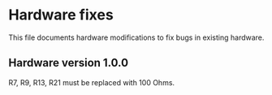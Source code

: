 # Hardware fixes

This file documents hardware modifications to fix bugs in existing hardware.

## Hardware version 1.0.0

R7, R9, R13, R21 must be replaced with 100 Ohms.
